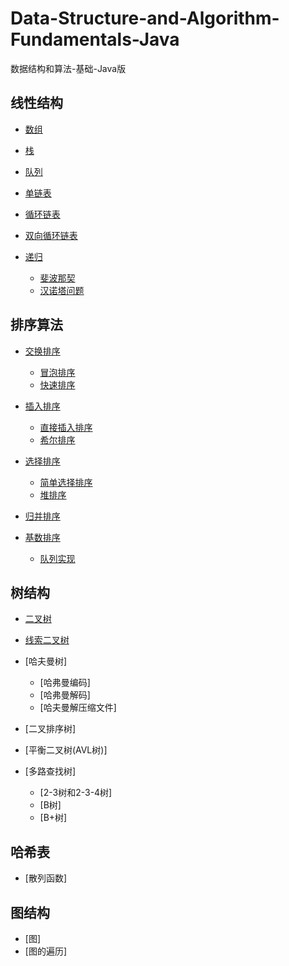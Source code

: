 # Data-Structure-and-Algorithm-Fundamentals-Java
数据结构和算法-基础-Java版
## 线性结构
- [数组](/src/sort_Algorithm/exchange_Sort/array)
- [栈](/src/sort_Algorithm/exchange_Sort/stack)
- [队列](/src/sort_Algorithm/exchange_Sort/queue)
- [单链表](/src/sort_Algorithm/exchange_Sort/node)
- [循环链表](/src/sort_Algorithm/exchange_Sort/loopNode)
- [双向循环链表](/src/sort_Algorithm/exchange_Sort/doubleNode)
- [递归](/src/sort_Algorithm/exchange_Sort/recursion)

    + [斐波那契](/src/sort_Algorithm/exchange_Sort/recursion/fibonacci)
    + [汉诺塔问题](/src/sort_Algorithm/exchange_Sort/recursion/tower_of_Hanoi)
## 排序算法
- [交换排序](/src/sort_Algorithm/exchange_Sort)

    + [冒泡排序](/src/sort_Algorithm/exchange_Sort/bubble_Sort)
    + [快速排序](/src/sort_Algorithm/exchange_Sort/qucik_Sort)
- [插入排序](/src/sort_Algorithm/insertion_Sort)

    + [直接插入排序](/src/sort_Algorithm/insertion_Sort/straight_Insertion_Sort)
    + [希尔排序](/src/sort_Algorithm/insertion_Sort/shell_Sort)
- [选择排序](/src/sort_Algorithm/insertion_Sort/selection_Sort)

    + [简单选择排序](/src/sort_Algorithm/insertion_Sort/simple_Selection_Sort)
    + [堆排序](/src/sort_Algorithm/insertion_Sort/heap_Sort)
- [归并排序](/src/sort_Algorithm/insertion_Sort/merge_Sort)
- [基数排序](/src/sort_Algorithm/insertion_Sort/radix_Sort)
    
    + [队列实现](/src/sort_Algorithm/insertion_Sort/selection_Sort/radixQueueSort)
## 树结构
- [二叉树](/src/tree/binary_Tree)
- [线索二叉树](/src/tree/threaded_Binary_Tree)
- [哈夫曼树]

    + [哈弗曼编码]
    + [哈弗曼解码]
    + [哈夫曼解压缩文件]
- [二叉排序树]
- [平衡二叉树(AVL树)]
- [多路查找树]

    + [2-3树和2-3-4树]
    + [B树]
    + [B+树]
## 哈希表
- [散列函数]
## 图结构
- [图]
- [图的遍历]
